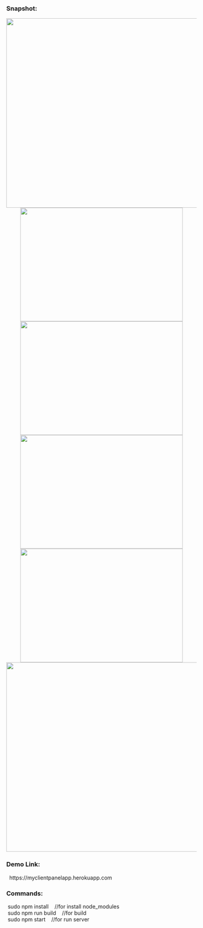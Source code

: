 
<h3>Snapshot:</h3>
<div align="center">
 <p float="left">
  <img src="https://user-images.githubusercontent.com/38814709/54700551-0e8dfb00-4b55-11e9-96b2-54a9cccd49c9.png" width="700" height="500"/>
	 <br/>
  <img src="https://user-images.githubusercontent.com/38814709/54700554-0f269180-4b55-11e9-9135-dd1d8ef8e17a.png" width="430" height="300"/> 
  <img src="https://user-images.githubusercontent.com/38814709/54700553-0f269180-4b55-11e9-9286-8879548285f4.png" width="430" height="300"/>
  <img src="https://user-images.githubusercontent.com/38814709/54700550-0e8dfb00-4b55-11e9-82f8-523a2c9771b1.png" width="430" height="300"/>
   <img src="https://user-images.githubusercontent.com/38814709/54701257-76911100-4b56-11e9-8e64-641e41dd388a.png" width="430" height="300"/>
	 <br/>
  <img src="https://user-images.githubusercontent.com/38814709/54700555-0fbf2800-4b55-11e9-85b5-b78059dd68c4.png" width="700" height="500"/>
	</p>
</div>
<h3>Demo Link:</h3>
&nbsp; https://myclientpanelapp.herokuapp.com
<br>
<h3>Commands:</h3>
	&nbsp;<span>sudo npm install &nbsp;&nbsp;&nbsp;//for install node_modules</span>
	<br/>
	&nbsp;<span>sudo npm run build &nbsp;&nbsp;&nbsp;//for build</span>
	<br/>
	&nbsp;<span>sudo npm start &nbsp;&nbsp;&nbsp;//for run server</span>
	





